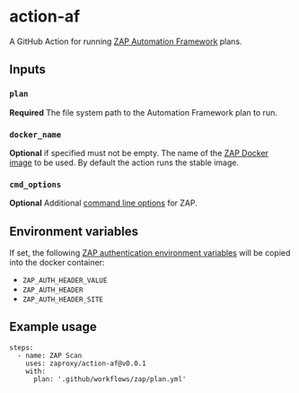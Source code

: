 # action-af
A GitHub Action for running [ZAP Automation Framework](https://www.zaproxy.org/docs/automate/automation-framework/) plans.

## Inputs

### `plan`

**Required** The file system path to the Automation Framework plan to run.

### `docker_name`

**Optional** if specified must not be empty. The name of the [ZAP Docker image](https://www.zaproxy.org/docs/docker/about/#install-instructions) to be used. By default the action runs the stable image.

### `cmd_options`

**Optional** Additional [command line options](https://www.zaproxy.org/docs/desktop/cmdline/) for ZAP.

## Environment variables

If set, the following [ZAP authentication environment variables](https://www.zaproxy.org/docs/authentication/handling-auth-yourself/#authentication-env-vars)
will be copied into the docker container:

- `ZAP_AUTH_HEADER_VALUE`
- `ZAP_AUTH_HEADER`
- `ZAP_AUTH_HEADER_SITE`

## Example usage

```
steps:
  - name: ZAP Scan
    uses: zaproxy/action-af@v0.0.1
    with:
      plan: '.github/workflows/zap/plan.yml'
```
